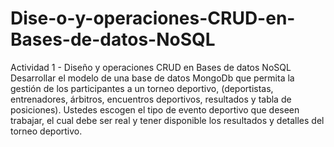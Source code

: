 # Dise-o-y-operaciones-CRUD-en-Bases-de-datos-NoSQL
 Actividad 1 - Diseño y operaciones CRUD en Bases de datos NoSQL
Desarrollar el modelo de una base de datos MongoDb que permita la gestión de los participantes a un torneo deportivo, (deportistas, entrenadores, árbitros, encuentros deportivos, resultados y tabla de posiciones). Ustedes escogen el tipo de evento deportivo que deseen trabajar, el cual debe ser real y tener disponible los resultados y detalles del torneo deportivo.
